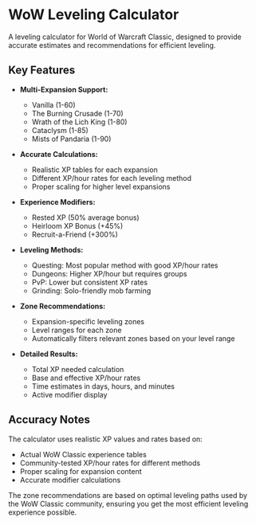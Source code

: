 # WoW Leveling Calculator

A leveling calculator for World of Warcraft Classic, designed to provide accurate estimates and recommendations for efficient leveling.

## Key Features

- **Multi-Expansion Support:**
    - Vanilla (1-60)
    - The Burning Crusade (1-70)
    - Wrath of the Lich King (1-80)
    - Cataclysm (1-85)
    - Mists of Pandaria (1-90)

- **Accurate Calculations:**
    - Realistic XP tables for each expansion
    - Different XP/hour rates for each leveling method
    - Proper scaling for higher level expansions

- **Experience Modifiers:**
    - Rested XP (50% average bonus)
    - Heirloom XP Bonus (+45%)
    - Recruit-a-Friend (+300%)

- **Leveling Methods:**
    - Questing: Most popular method with good XP/hour rates
    - Dungeons: Higher XP/hour but requires groups
    - PvP: Lower but consistent XP rates
    - Grinding: Solo-friendly mob farming

- **Zone Recommendations:**
    - Expansion-specific leveling zones
    - Level ranges for each zone
    - Automatically filters relevant zones based on your level range

- **Detailed Results:**
    - Total XP needed calculation
    - Base and effective XP/hour rates
    - Time estimates in days, hours, and minutes
    - Active modifier display

## Accuracy Notes

The calculator uses realistic XP values and rates based on:

-   Actual WoW Classic experience tables
-   Community-tested XP/hour rates for different methods
-   Proper scaling for expansion content
-   Accurate modifier calculations

The zone recommendations are based on optimal leveling paths used by the WoW Classic community, ensuring you get the most efficient leveling experience possible.
